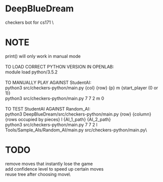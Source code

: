 # DeepBlueDream
checkers bot for cs171
\
# NOTE
print() will only work in manual mode\
\
TO LOAD CORRECT PYTHON VERSION IN OPENLAB:\
module load python/3.5.2\
\
TO MANUALLY PLAY AGAINST StudentAI:\
python3 src/checkers-python/main.py {col} {row} {p} m {start_player (0 or 1)}\
python3 src/checkers-python/main.py 7 7 2 m 0\
\
TO TEST StudentAI AGAINST Random_AI:\
python3 DeepBlueDream/src/checkers-python/main.py {row} {column} {rows occupied by pieces} l {AI_1_path} {AI_2_path}\
python3 src/checkers-python/main.py 7 7 2 l Tools/Sample_AIs/Random_AI/main.py src/checkers-python/main.py\


# TODO
remove moves that instantly lose the game\
add confidence level to speed up certain moves\
reuse tree after choosing move\

